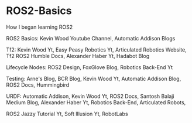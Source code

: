 # ROS2-Basics
How I began learning ROS2

ROS2 Basics: Kevin Wood Youtube Channel, Automatic Addison Blogs

Tf2: Kevin Wood Yt, Easy Peasy Robotics Yt, Articulated Robotics Website, Tf2 ROS2 Humble Docs, Alexander Haber Yt, Hadabot Blog

Lifecycle Nodes: ROS2 Design, FoxGlove Blog, Robotics Back-End Yt

Testing: Arne's Blog, BCR Blog, Kevin Wood Yt, Automatic Addison Blog, ROS2 Docs, Hummingbird

URDF: Automatic Addison, Kevin Wood Yt, ROS2 Docs, Santosh Balaji Medium Blog, Alexander Haber Yt, Robotics Back-End, Articulated Robots, 


ROS2 Jazzy Tutorial Yt, Soft Illusion Yt, RobotLabs

